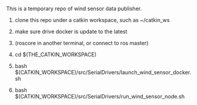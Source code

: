 This is a temporary repo of wind sensor data publisher.

1. clone this repo under a catkin workspace, such as ~/catkin_ws

2. make sure drive docker is update to the latest

3. (roscore in another terminal, or connect to ros master)

4. cd $(THE_CATKIN_WORKSPACE)

5. bash $(CATKIN_WORKSPACE)/src/SerialDrivers/launch_wind_sensor_docker.sh

6. bash $(CATKIN_WORKSPACE)/src/SerialDrivers/run_wind_sensor_node.sh
